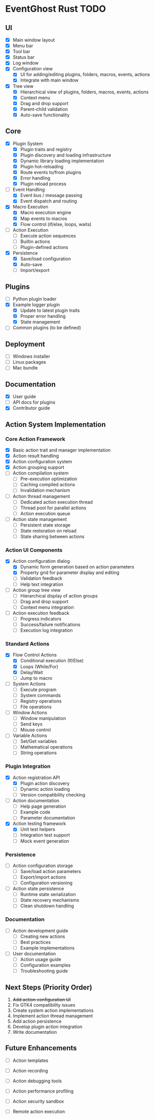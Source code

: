 # EventGhost Rust TODO

## UI
- [x] Main window layout
- [x] Menu bar
- [x] Tool bar
- [x] Status bar
- [x] Log window
- [x] Configuration view
  - [x] UI for adding/editing plugins, folders, macros, events, actions
  - [x] Integrate with main window 
- [x] Tree view
  - [x] Hierarchical view of plugins, folders, macros, events, actions
  - [x] Context menu
  - [x] Drag and drop support
  - [x] Parent-child validation
  - [x] Auto-save functionality

## Core
- [x] Plugin System
  - [x] Plugin traits and registry
  - [x] Plugin discovery and loading infrastructure
  - [x] Dynamic library loading implementation
  - [x] Plugin hot-reloading
  - [x] Route events to/from plugins
  - [x] Error handling
  - [x] Plugin reload process
- [ ] Event Handling  
  - [x] Event bus / message passing
  - [x] Event dispatch and routing
- [x] Macro Execution
  - [x] Macro execution engine
  - [x] Map events to macros
  - [x] Flow control (if/else, loops, waits)
- [ ] Action Execution  
  - [ ] Execute action sequences
  - [ ] Builtin actions
  - [ ] Plugin-defined actions
- [x] Persistence
  - [x] Save/load configuration
  - [x] Auto-save
  - [ ] Import/export  

## Plugins
- [ ] Python plugin loader
- [x] Example logger plugin
  - [x] Update to latest plugin traits
  - [x] Proper error handling
  - [x] State management
- [ ] Common plugins (to be defined)

## Deployment
- [ ] Windows installer
- [ ] Linux packages
- [ ] Mac bundle

## Documentation
- [x] User guide
- [ ] API docs for plugins
- [x] Contributor guide

## Action System Implementation

### Core Action Framework
- [x] Basic action trait and manager implementation
- [x] Action result handling
- [x] Action configuration system
- [x] Action grouping support
- [ ] Action compilation system
  - [ ] Pre-execution optimization
  - [ ] Caching compiled actions
  - [ ] Invalidation mechanism
- [ ] Action thread management
  - [ ] Dedicated action execution thread
  - [ ] Thread pool for parallel actions
  - [ ] Action execution queue
- [ ] Action state management
  - [ ] Persistent state storage
  - [ ] State restoration on reload
  - [ ] State sharing between actions

### Action UI Components
- [x] Action configuration dialog
  - [x] Dynamic form generation based on action parameters
  - [x] Property grid for parameter display and editing
  - [ ] Validation feedback
  - [ ] Help text integration
- [ ] Action group tree view
  - [ ] Hierarchical display of action groups
  - [ ] Drag and drop support
  - [ ] Context menu integration
- [ ] Action execution feedback
  - [ ] Progress indicators
  - [ ] Success/failure notifications
  - [ ] Execution log integration

### Standard Actions
- [x] Flow Control Actions
  - [x] Conditional execution (If/Else)
  - [x] Loops (While/For)
  - [x] Delay/Wait
  - [ ] Jump to macro
- [ ] System Actions
  - [ ] Execute program
  - [ ] System commands
  - [ ] Registry operations
  - [ ] File operations
- [ ] Window Actions
  - [ ] Window manipulation
  - [ ] Send keys
  - [ ] Mouse control
- [ ] Variable Actions
  - [ ] Set/Get variables
  - [ ] Mathematical operations
  - [ ] String operations

### Plugin Integration
- [x] Action registration API
  - [x] Plugin action discovery
  - [ ] Dynamic action loading
  - [ ] Version compatibility checking
- [ ] Action documentation
  - [ ] Help page generation
  - [ ] Example code
  - [ ] Parameter documentation
- [x] Action testing framework
  - [x] Unit test helpers
  - [ ] Integration test support
  - [ ] Mock event generation

### Persistence
- [ ] Action configuration storage
  - [ ] Save/load action parameters
  - [ ] Export/import actions
  - [ ] Configuration versioning
- [ ] Action state persistence
  - [ ] Runtime state serialization
  - [ ] State recovery mechanisms
  - [ ] Clean shutdown handling

### Documentation
- [ ] Action development guide
  - [ ] Creating new actions
  - [ ] Best practices
  - [ ] Example implementations
- [ ] User documentation
  - [ ] Action usage guide
  - [ ] Configuration examples
  - [ ] Troubleshooting guide

## Next Steps (Priority Order)
1. ~~Add action configuration UI~~
2. Fix GTK4 compatibility issues
3. Create system action implementations 
4. Implement action thread management
5. Add action persistence
6. Develop plugin action integration
7. Write documentation

## Future Enhancements
- [ ] Action templates
- [ ] Action recording
- [ ] Action debugging tools
- [ ] Action performance profiling
- [ ] Action security sandbox
- [ ] Remote action execution


